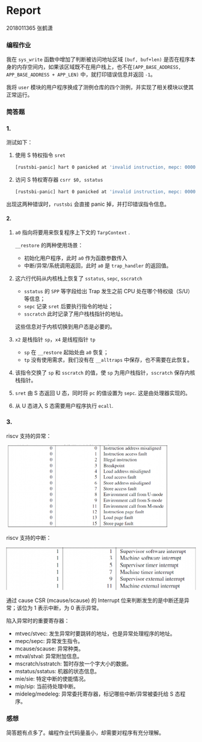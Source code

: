 # Report

2018011365 张鹤潇

### 编程作业

我在 `sys_write` 函数中增加了判断被访问地址区域 `[buf, buf+len)` 是否在程序本身的内存空间内，如果该区域既不在用户栈上，也不在`[APP_BASE_ADDRESS, APP_BASE_ADDRESS + APP_LEN)` 中，就打印错误信息并返回 `-1`。

我将 `user` 模块的用户程序换成了测例仓库的四个测例，并实现了相关模块以使其正常运行。

### 简答题

### 1.

测试如下：

1. 使用 S 特权指令 `sret`

   ```bash
   [rustsbi-panic] hart 0 panicked at 'invalid instruction, mepc: 000000008040005c, instruction: 0000000010200073', platform/qemu/src/main.rs:458:17
   ```

2. 访问 S 特权寄存器 `csrr $0, sstatus`

   ```bash
   [rustsbi-panic] hart 0 panicked at 'invalid instruction, mepc: 000000008040005e, instruction: 0000000010002573', platform/qemu/src/main.rs:458:17
   ```

出现这两种错误时，`rustsbi` 会直接 panic 掉，并打印错误指令信息。

#### 2.

1. `a0` 指向将要用来恢复程序上下文的 `TarpContext` .

   `__restore` 的两种使用场景：

   - 初始化用户程序，此时 `a0` 作为函数参数传入
   - 中断/异常/系统调用返回，此时 `a0` 是 `trap_handler` 的返回值。

2. 这六行代码从内核栈上恢复了 `sstatus`, `sepc`, `sscratch`

   - `sstatus` 的 `SPP` 等字段给出 Trap 发生之前 CPU 处在哪个特权级（S/U）等信息；
   - `sepc` 记录 `sret` 后要执行指令的地址；
   - `sscratch` 此时记录了用户栈栈指针的地址。

   这些信息对于内核切换到用户态是必要的。

3. `x2` 是栈指针 `sp`，`x4` 是线程指针 `tp`

   - `sp` 在 `__restore` 起始处由 `a0` 恢复；
   - `tp` 没有使用需求，我们没有在 `__alltraps` 中保存，也不需要在此恢复。

4. 该指令交换了 `sp` 和 `sscratch` 的值，使 `sp` 为用户栈指针，`sscratch` 保存内核栈指针。

5. `sret` 由 S 态返回 U 态，同时将 `pc` 的值设置为 `sepc`. 这是由处理器实现的。

6. 从 U 态进入 S 态需要用户程序执行 `ecall`.

### 3.

riscv 支持的异常：

<img src="lab2_pic/image-20210301185439833.png" alt="image-20210301185439833" style="zoom:67%;" />

riscv 支持的中断：

![image-20210301185448950](lab2_pic/image-20210301185448950.png)

通过 cause CSR (mcause/scause) 的 Interrupt 位来判断发生的是中断还是异常；该位为 1 表示中断，为 0 表示异常。

陷入异常时的重要寄存器：

- mtvec/stvec: 发生异常时要跳转的地址，也是异常处理程序的地址。
- mepc/sepc: 异常发生指令。
- mcause/scause: 异常种类。
- mtval/stval: 异常附加信息。
- mscratch/sstratch: 暂时存放一个字大小的数据。
- mstatus/sstatus: 机器的状态信息。
- mie/sie: 特定中断的使能情况。
- mip/sip: 当前待处理中断。
- mideleg/medeleg: 异常委托寄存器，标记哪些中断/异常被委托给 S 态程序。

### 感想

简答题有点多了。编程作业代码量虽小，却需要对程序有充分理解。
